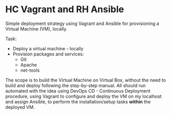 # HC Vagrant and RH Ansible
Simple deployment strategy using Vagrant and Ansible for provisioning a Virtual Machine (VM), locally. 

Task: 
- Deploy a virtual machine - locally
- Provision packages and services: 
  - Git
  - Apache
  - net-tools

The scope is to build the Virtual Machine on Virtual Box, without the need to build and deploy following the step-by-step manual. All should run automated with the idea using DevOps CD - Continuous Deployment procedure, using Vagrant to configure and deploy the VM on my localhost and assign Ansible, to perform the installation/setup tasks **within** the deployed VM.
